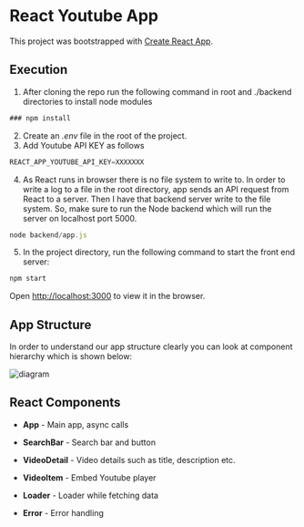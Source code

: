 # React Youtube App

This project was bootstrapped with [Create React App](https://github.com/facebook/create-react-app).

## Execution

1. After cloning the repo run the following command in root and ./backend directories to install node modules
```javascript
### npm install
```
2. Create an *.env* file in the root of the project.
3. Add Youtube API KEY as follows

```javascript
REACT_APP_YOUTUBE_API_KEY=XXXXXXX
```


4. As React runs in browser there is no file system to write to. In order to write a log to a file in the root directory, app sends an API request from React to a server. Then I have that backend server write to the file system.
So, make sure to run the Node backend which will run the server on localhost port 5000. 

```javascript
node backend/app.js
```

5. In the project directory, run the following command to start the front end server:

```javascript
npm start
```

Open [http://localhost:3000](http://localhost:3000) to view it in the browser.


## App Structure
In order to understand our app structure clearly you can look at component hierarchy which is shown below:

![diagram](https://user-images.githubusercontent.com/3223085/130098710-ade58493-b515-4e3a-8a5a-18dbc508d37d.png)

## React Components
* **App**  - Main app, async calls

* **SearchBar** - Search bar and button

* **VideoDetail** - Video details such as title, description etc.

* **VideoItem** - Embed Youtube player

* **Loader** - Loader while fetching data

* **Error** - Error handling

